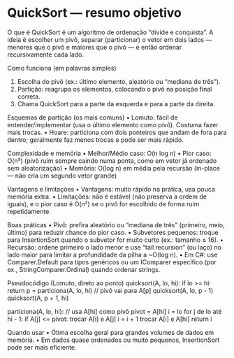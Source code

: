 # QuickSort — resumo objetivo

O que é
QuickSort é um algoritmo de ordenação “divide e conquista”. A ideia é escolher um pivô, separar (particionar) o vetor em dois lados — menores que o pivô e maiores que o pivô — e então ordenar recursivamente cada lado.

Como funciona (em palavras simples)
1) Escolha do pivô (ex.: último elemento, aleatório ou “mediana de três”).
2) Partição: reagrupa os elementos, colocando o pivô na posição final correta.
3) Chama QuickSort para a parte da esquerda e para a parte da direita.

Esquemas de partição (os mais comuns)
• Lomuto: fácil de entender/implementar (usa o último elemento como pivô). Costuma fazer mais trocas.
• Hoare: particiona com dois ponteiros que andam de fora para dentro; geralmente faz menos trocas e pode ser mais rápido.

Complexidade e memória
• Melhor/Médio caso: O(n log n)
• Pior caso: O(n²) (pivô ruim sempre caindo numa ponta, como em vetor já ordenado sem aleatorização)
• Memória: O(log n) em média pela recursão (in-place — não cria um segundo vetor grande)

Vantagens e limitações
• Vantagens: muito rápido na prática, usa pouca memória extra.
• Limitações: não é estável (não preserva a ordem de iguais), e o pior caso é O(n²) se o pivô for escolhido de forma ruim repetidamente.

Boas práticas
• Pivô: prefira aleatório ou “mediana de três” (primeiro, meio, último) para reduzir chance do pior caso.
• Subvetores pequenos: troque para InsertionSort quando o subvetor for muito curto (ex.: tamanho ≤ 16).
• Recursão: ordene primeiro o lado menor e use “tail recursion” (ou laço) no lado maior para limitar a profundidade da pilha a ~O(log n).
• Em C#: use Comparer<T>.Default para tipos genéricos ou um IComparer específico (por ex., StringComparer.Ordinal) quando ordenar strings.

Pseudocódigo (Lomuto, direto ao ponto)
quicksort(A, lo, hi):
    if lo >= hi: return
    p = particiona(A, lo, hi)   // pivô vai para A[p]
    quicksort(A, lo, p - 1)
    quicksort(A, p + 1, hi)

particiona(A, lo, hi):          // usa A[hi] como pivô
    pivot = A[hi]
    i = lo
    for j de lo até hi - 1:
        if A[j] <= pivot:
            trocar A[i] e A[j]
            i = i + 1
    trocar A[i] e A[hi]
    return i

Quando usar
• Ótima escolha geral para grandes volumes de dados em memória.
• Em dados quase ordenados ou muito pequenos, InsertionSort pode ser mais eficiente.
